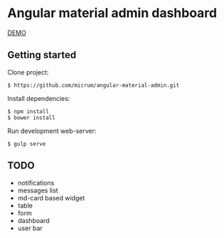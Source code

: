 # Angular material admin dashboard

[DEMO](http://micrum.github.io/angular-material-admin/site/)

## Getting started

Clone project:

    $ https://github.com/micrum/angular-material-admin.git

Install dependencies:

    $ npm install
    $ bower install
    
Run development web-server:

    $ gulp serve
    
## TODO
    
* notifications
* messages list
* md-card based widget     
* table
* form
* dashboard
* user bar

